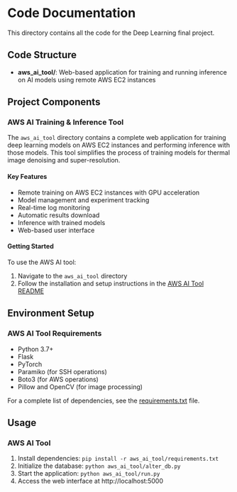 # Code Documentation

This directory contains all the code for the Deep Learning final project.

## Code Structure

- **aws_ai_tool/**: Web-based application for training and running inference on AI models using remote AWS EC2 instances

## Project Components

### AWS AI Training & Inference Tool

The `aws_ai_tool` directory contains a complete web application for training deep learning models on AWS EC2 instances and performing inference with those models. This tool simplifies the process of training models for thermal image denoising and super-resolution.

#### Key Features

- Remote training on AWS EC2 instances with GPU acceleration
- Model management and experiment tracking
- Real-time log monitoring
- Automatic results download
- Inference with trained models
- Web-based user interface

#### Getting Started

To use the AWS AI tool:

1. Navigate to the `aws_ai_tool` directory
2. Follow the installation and setup instructions in the [AWS AI Tool README](aws_ai_tool/README.md)

## Environment Setup

### AWS AI Tool Requirements

- Python 3.7+
- Flask
- PyTorch
- Paramiko (for SSH operations)
- Boto3 (for AWS operations)
- Pillow and OpenCV (for image processing)

For a complete list of dependencies, see the [requirements.txt](aws_ai_tool/requirements.txt) file.

## Usage

### AWS AI Tool

1. Install dependencies: `pip install -r aws_ai_tool/requirements.txt`
2. Initialize the database: `python aws_ai_tool/alter_db.py`
3. Start the application: `python aws_ai_tool/run.py`
4. Access the web interface at http://localhost:5000
